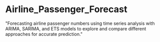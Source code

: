# Airline_Passenger_Forecast
"Forecasting airline passenger numbers using time series analysis with ARIMA, SARIMA, and ETS models to explore and compare different approaches for accurate prediction."
